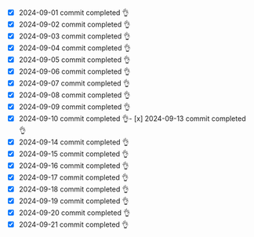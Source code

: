 - [x] 2024-09-01 commit completed 👌
- [x] 2024-09-02 commit completed 👌
- [x] 2024-09-03 commit completed 👌
- [x] 2024-09-04 commit completed 👌
- [x] 2024-09-05 commit completed 👌
- [x] 2024-09-06 commit completed 👌
- [x] 2024-09-07 commit completed 👌
- [x] 2024-09-08 commit completed 👌
- [x] 2024-09-09 commit completed 👌
- [x] 2024-09-10 commit completed 👌- [x] 2024-09-13 commit completed 👌
- [x] 2024-09-14 commit completed 👌
- [x] 2024-09-15 commit completed 👌
- [x] 2024-09-16 commit completed 👌
- [x] 2024-09-17 commit completed 👌
- [x] 2024-09-18 commit completed 👌
- [x] 2024-09-19 commit completed 👌
- [x] 2024-09-20 commit completed 👌
- [x] 2024-09-21 commit completed 👌
